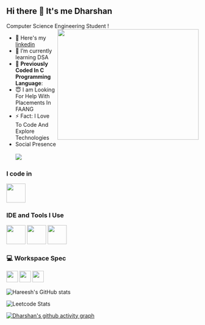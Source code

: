 ## Hi there 👋 It's me Dharshan

 Computer Science Engineering Student !
<img align="right" width="370" height="290" src="https://i.pinimg.com/originals/47/f0/34/47f0342cec72b800463bf003eac1257e.gif">
- 🔭 Here's my [ linkedin ](www.linkedin.com/in/dharshan-senthil-b18721316)                                                 
- 🌱 I’m currently learning  DSA
- 💼 **Previously Coded  In  C Programming Language**:   
- 😇 I am Looking For Help  With Placements In FAANG
- ⚡  Fact: I Love To Code And Explore Technologies
- Social Presence
<br /> <br /> [<img src="https://img.shields.io/badge/LinkedIn-0077B5?style=for-the-badge&logo=linkedin&logoColor=white" />](www.linkedin.com/in/dharshan-senthil-b18721316) <br/>


### I code in
 <img height="50" width="50" src="https://img.icons8.com/color/48/000000/c-programming.png" /> 

### IDE and Tools I Use
<img height="50" width="50" src="https://img.icons8.com/color/48/000000/visual-studio-code-2019.png"/> <img height="50" width="50" src="https://img.icons8.com/color/50/000000/git.png"/>  <img height="50" src="https://img.icons8.com/color/480/null/notion--v1.png" />


### 💻 Workspace Spec
<img height="30" src="https://img.shields.io/badge/Macbook-Pro_M1-ED1C24?style=for-the-badge&logo=apple&logoColor=white"/> <img height="30" src="https://img.shields.io/badge/NVIDIA-GTX1650-76B900?style=for-the-badge&logo=nvidia&logoColor=white"/>  <img height="30" src="https://img.shields.io/badge/AMD-Ryzen_5_4600H-ED1C24?style=for-the-badge&logo=amd&logoColor=white"/> 

![Hareesh's GitHub stats](https://github-readme-stats.vercel.app/api?username=hareesh-r&theme=dark&show_icons=true&&hide=issues,contribs)

![Leetcode Stats](https://leetcard.jacoblin.cool/Dharshan-Programmer?theme=dark&font=Marcellus&ext=contest)

[![Dharshan's github activity graph](https://github-readme-activity-graph.vercel.app/graph?username=dharshanprogrammer&bg_color=000000&color=ffffff&line=00ff33&point=ffffff&area=true&hide_border=true)](https://github.com/ashutosh00710/github-readme-activity-graph)
